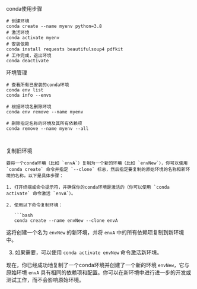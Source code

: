 conda使用步骤

```shell
# 创建环境
conda create --name myenv python=3.8
# 激活环境
conda activate myenv
# 安装依赖
conda install requests beautifulsoup4 pdfkit
# 工作完成，退出环境
conda deactivate

```



环境管理

```shell
# 查看所有已安装的conda环境
conda env list
conda info --envs

# 根据环境名删除环境
conda env remove --name myenv

# 删除指定名称的环境及其所有依赖项
conda remove --name myenv --all



```

复制旧环境

```shell
要将一个conda环境（比如 `envA`）复制为一个新的环境（比如 `envNew`），你可以使用 `conda create` 命令并指定 `--clone` 标志，然后指定要复制的原始环境的名称和新环境的名称。以下是具体步骤：

1. 打开终端或命令提示符，并确保你的conda环境是激活的（你可以使用 `conda activate` 命令激活 `envA`）。

2. 使用以下命令复制环境：

   ```bash
   conda create --name envNew --clone envA
   ```

   这将创建一个名为 `envNew` 的新环境，并将 `envA` 中的所有依赖项复制到新环境中。

3. 如果需要，可以使用 `conda activate envNew` 命令激活新环境。

现在，你已经成功地复制了一个conda环境并创建了一个新的环境 `envNew`，它与原始环境 `envA` 具有相同的依赖项和配置。你可以在新环境中进行进一步的开发或测试工作，而不会影响原始环境。

```

